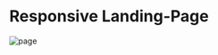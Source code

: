 # Responsive Landing-Page
![page](https://user-images.githubusercontent.com/67718246/119553159-fd5a5d80-bd60-11eb-89fd-79af37178369.png)
